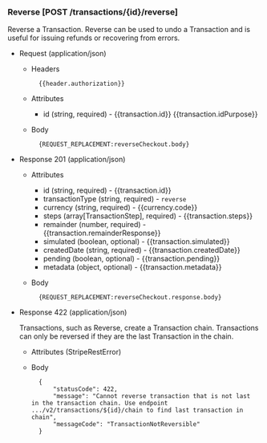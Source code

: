 ### Reverse [POST /transactions/{id}/reverse]

Reverse a Transaction. Reverse can be used to undo a Transaction and is useful for issuing refunds or recovering from errors.  

+ Request (application/json)

    + Headers
    
            {{header.authorization}}

    + Attributes
        + id (string, required) - {{transaction.id}}  {{transaction.idPurpose}}
     
    + Body

            {REQUEST_REPLACEMENT:reverseCheckout.body}

+ Response 201 (application/json)

    + Attributes
        + id (string, required) - {{transaction.id}}
        + transactionType (string, required) - `reverse`
        + currency (string, required) - {{currency.code}}
        + steps (array[TransactionStep], required) - {{transaction.steps}}
        + remainder (number, required) - {{transaction.remainderResponse}}
        + simulated (boolean, optional) - {{transaction.simulated}}
        + createdDate (string, required) - {{transaction.createdDate}}
        + pending (boolean, optional) - {{transaction.pending}}
        + metadata (object, optional) - {{transaction.metadata}}

    + Body

            {REQUEST_REPLACEMENT:reverseCheckout.response.body}

+ Response 422 (application/json)

    Transactions, such as Reverse, create a Transaction chain. Transactions can only be reversed if they are the last Transaction in the chain. 

    + Attributes (StripeRestError)

    + Body

            {
                "statusCode": 422,
                "message": "Cannot reverse transaction that is not last in the transaction chain. Use endpoint .../v2/transactions/${id}/chain to find last transaction in chain",
                "messageCode": "TransactionNotReversible"
            }
